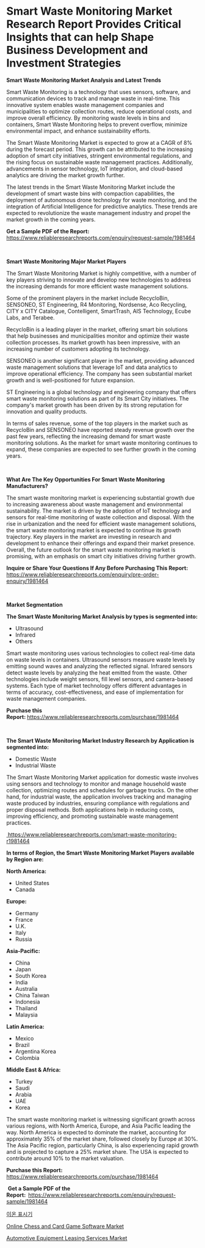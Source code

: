 <p><h1>Smart Waste Monitoring Market Research Report Provides Critical Insights that can help Shape Business Development and Investment Strategies</h1></p><p><strong>Smart Waste Monitoring Market Analysis and Latest Trends</strong></p>
<p><p>Smart Waste Monitoring is a technology that uses sensors, software, and communication devices to track and manage waste in real-time. This innovative system enables waste management companies and municipalities to optimize collection routes, reduce operational costs, and improve overall efficiency. By monitoring waste levels in bins and containers, Smart Waste Monitoring helps to prevent overflow, minimize environmental impact, and enhance sustainability efforts.</p><p>The Smart Waste Monitoring Market is expected to grow at a CAGR of 8% during the forecast period. This growth can be attributed to the increasing adoption of smart city initiatives, stringent environmental regulations, and the rising focus on sustainable waste management practices. Additionally, advancements in sensor technology, IoT integration, and cloud-based analytics are driving the market growth further.</p><p>The latest trends in the Smart Waste Monitoring Market include the development of smart waste bins with compaction capabilities, the deployment of autonomous drone technology for waste monitoring, and the integration of Artificial Intelligence for predictive analytics. These trends are expected to revolutionize the waste management industry and propel the market growth in the coming years.</p></p>
<p><strong>Get a Sample PDF of the Report:&nbsp;</strong> <a href="https://www.reliableresearchreports.com/enquiry/request-sample/1981464">https://www.reliableresearchreports.com/enquiry/request-sample/1981464</a></p>
<p>&nbsp;</p>
<p><strong>Smart Waste Monitoring Major Market Players</strong></p>
<p><p>The Smart Waste Monitoring Market is highly competitive, with a number of key players striving to innovate and develop new technologies to address the increasing demands for more efficient waste management solutions. </p><p>Some of the prominent players in the market include RecycloBin, SENSONEO, ST Engineering, R4 Monitoring, Nordsense, Aco Recycling, CITY x CITY Catalogue, Contelligent, SmartTrash, AIS Technology, Ecube Labs, and Terabee. </p><p>RecycloBin is a leading player in the market, offering smart bin solutions that help businesses and municipalities monitor and optimize their waste collection processes. Its market growth has been impressive, with an increasing number of customers adopting its technology.</p><p>SENSONEO is another significant player in the market, providing advanced waste management solutions that leverage IoT and data analytics to improve operational efficiency. The company has seen substantial market growth and is well-positioned for future expansion.</p><p>ST Engineering is a global technology and engineering company that offers smart waste monitoring solutions as part of its Smart City initiatives. The company's market growth has been driven by its strong reputation for innovation and quality products.</p><p>In terms of sales revenue, some of the top players in the market such as RecycloBin and SENSONEO have reported steady revenue growth over the past few years, reflecting the increasing demand for smart waste monitoring solutions. As the market for smart waste monitoring continues to expand, these companies are expected to see further growth in the coming years.</p></p>
<p>&nbsp;</p>
<p><strong>What Are The Key Opportunities For Smart Waste Monitoring Manufacturers?</strong></p>
<p><p>The smart waste monitoring market is experiencing substantial growth due to increasing awareness about waste management and environmental sustainability. The market is driven by the adoption of IoT technology and sensors for real-time monitoring of waste collection and disposal. With the rise in urbanization and the need for efficient waste management solutions, the smart waste monitoring market is expected to continue its growth trajectory. Key players in the market are investing in research and development to enhance their offerings and expand their market presence. Overall, the future outlook for the smart waste monitoring market is promising, with an emphasis on smart city initiatives driving further growth.</p></p>
<p><strong>Inquire or Share Your Questions If Any Before Purchasing This Report:</strong> <a href="https://www.reliableresearchreports.com/enquiry/pre-order-enquiry/1981464">https://www.reliableresearchreports.com/enquiry/pre-order-enquiry/1981464</a></p>
<p>&nbsp;</p>
<p><strong>Market Segmentation</strong></p>
<p><strong>The Smart Waste Monitoring Market Analysis by types is segmented into:</strong></p>
<p><ul><li>Ultrasound</li><li>Infrared</li><li>Others</li></ul></p>
<p><p>Smart waste monitoring uses various technologies to collect real-time data on waste levels in containers. Ultrasound sensors measure waste levels by emitting sound waves and analyzing the reflected signal. Infrared sensors detect waste levels by analyzing the heat emitted from the waste. Other technologies include weight sensors, fill level sensors, and camera-based systems. Each type of market technology offers different advantages in terms of accuracy, cost-effectiveness, and ease of implementation for waste management companies.</p></p>
<p><strong>Purchase this Report:&nbsp;</strong><a href="https://www.reliableresearchreports.com/purchase/1981464">https://www.reliableresearchreports.com/purchase/1981464</a></p>
<p>&nbsp;</p>
<p><strong>The Smart Waste Monitoring Market Industry Research by Application is segmented into:</strong></p>
<p><ul><li>Domestic Waste</li><li>Industrial Waste</li></ul></p>
<p><p>The Smart Waste Monitoring Market application for domestic waste involves using sensors and technology to monitor and manage household waste collection, optimizing routes and schedules for garbage trucks. On the other hand, for industrial waste, the application involves tracking and managing waste produced by industries, ensuring compliance with regulations and proper disposal methods. Both applications help in reducing costs, improving efficiency, and promoting sustainable waste management practices.</p></p>
<p><a href="https://www.reliableresearchreports.com/smart-waste-monitoring-r1981464">&nbsp;https://www.reliableresearchreports.com/smart-waste-monitoring-r1981464</a></p>
<p><strong>In terms of Region, the Smart Waste Monitoring Market Players available by Region are:</strong></p>
<p>
    <p> <strong> North America: </strong>
        <ul>
            <li>United States</li>
            <li>Canada</li>
        </ul>
        </p> 
    <p> <strong> Europe: </strong>
        <ul>
            <li>Germany</li>
            <li>France</li>
            <li>U.K.</li>
            <li>Italy</li>
            <li>Russia</li>
        </ul>
        </p> 
    <p> <strong> Asia-Pacific: </strong>
        <ul>
            <li>China</li>
            <li>Japan</li>
            <li>South Korea</li>
            <li>India</li>
            <li>Australia</li>
            <li>China Taiwan</li>
            <li>Indonesia</li>
            <li>Thailand</li>
            <li>Malaysia</li>
        </ul>
        </p> 
    <p> <strong> Latin America: </strong>
        <ul>
            <li>Mexico</li>
            <li>Brazil</li>
            <li>Argentina Korea</li>
            <li>Colombia</li>
        </ul>
        </p> 
    <p> <strong> Middle East & Africa: </strong>
        <ul>
            <li>Turkey</li>
            <li>Saudi</li>
            <li>Arabia</li>
            <li>UAE</li>
            <li>Korea</li>
        </ul>
    </p>
    </p>
<p><p>The smart waste monitoring market is witnessing significant growth across various regions, with North America, Europe, and Asia Pacific leading the way. North America is expected to dominate the market, accounting for approximately 35% of the market share, followed closely by Europe at 30%. The Asia Pacific region, particularly China, is also experiencing rapid growth and is projected to capture a 25% market share. The USA is expected to contribute around 10% to the market valuation.</p></p>
<p><strong>Purchase this Report: </strong><a href="https://www.reliableresearchreports.com/purchase/1981464">https://www.reliableresearchreports.com/purchase/1981464</a></p>
<p>&nbsp;<strong>Get a Sample PDF of the Report:&nbsp;&nbsp;</strong><a href="https://www.reliableresearchreports.com/enquiry/request-sample/1981464">https://www.reliableresearchreports.com/enquiry/request-sample/1981464</a></p>
<p><strong></strong></p>
<p><p><a href="https://github.com/RonSpencer61/Market-Research-Report-List-1/blob/main/736269562009.md">이온 표시기</a></p><p><a href="https://github.com/NaomieConner2023/Market-Research-Report-List-1/blob/main/online-chess-and-card-game-software-market.md">Online Chess and Card Game Software Market</a></p><p><a href="https://github.com/EbonyHane1955/Market-Research-Report-List-1/blob/main/automotive-equipment-leasing-services-market.md">Automotive Equipment Leasing Services Market</a></p></p>